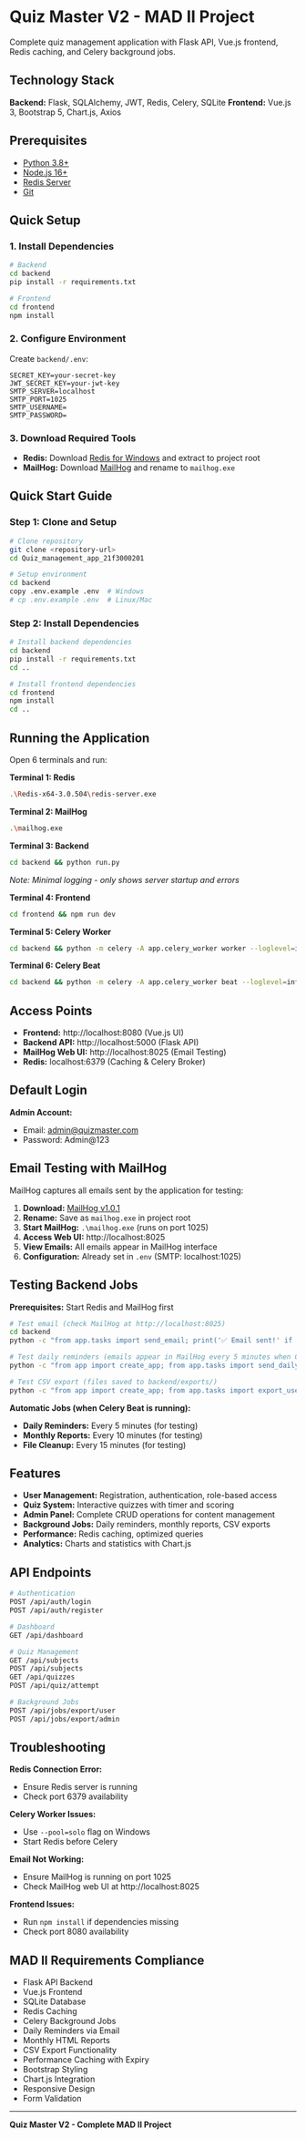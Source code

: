 # Quiz Master V2 - MAD II Project

Complete quiz management application with Flask API, Vue.js frontend, Redis caching, and Celery background jobs.

## Technology Stack

**Backend:** Flask, SQLAlchemy, JWT, Redis, Celery, SQLite
**Frontend:** Vue.js 3, Bootstrap 5, Chart.js, Axios

## Prerequisites

- [Python 3.8+](https://python.org/downloads)
- [Node.js 16+](https://nodejs.org/download)
- [Redis Server](https://github.com/microsoftarchive/redis/releases)
- [Git](https://git-scm.com/downloads)

## Quick Setup

### 1. Install Dependencies

```bash
# Backend
cd backend
pip install -r requirements.txt

# Frontend
cd frontend
npm install
```

### 2. Configure Environment

Create `backend/.env`:

```env
SECRET_KEY=your-secret-key
JWT_SECRET_KEY=your-jwt-key
SMTP_SERVER=localhost
SMTP_PORT=1025
SMTP_USERNAME=
SMTP_PASSWORD=
```

### 3. Download Required Tools

- **Redis:** Download [Redis for Windows](https://github.com/microsoftarchive/redis/releases/download/win-3.0.504/Redis-x64-3.0.504.zip) and extract to project root
- **MailHog:** Download [MailHog](https://github.com/mailhog/MailHog/releases/download/v1.0.1/MailHog_windows_amd64.exe) and rename to `mailhog.exe`

## Quick Start Guide

### Step 1: Clone and Setup

```bash
# Clone repository
git clone <repository-url>
cd Quiz_management_app_21f3000201

# Setup environment
cd backend
copy .env.example .env  # Windows
# cp .env.example .env  # Linux/Mac
```

### Step 2: Install Dependencies

```bash
# Install backend dependencies
cd backend
pip install -r requirements.txt
cd ..

# Install frontend dependencies
cd frontend
npm install
cd ..
```

## Running the Application

Open 6 terminals and run:

**Terminal 1: Redis**

```bash
.\Redis-x64-3.0.504\redis-server.exe
```

**Terminal 2: MailHog**

```bash
.\mailhog.exe
```

**Terminal 3: Backend**

```bash
cd backend && python run.py
```

_Note: Minimal logging - only shows server startup and errors_

**Terminal 4: Frontend**

```bash
cd frontend && npm run dev
```

**Terminal 5: Celery Worker**

```bash
cd backend && python -m celery -A app.celery_worker worker --loglevel=info --pool=solo
```

**Terminal 6: Celery Beat**

```bash
cd backend && python -m celery -A app.celery_worker beat --loglevel=info
```

## Access Points

- **Frontend:** http://localhost:8080 (Vue.js UI)
- **Backend API:** http://localhost:5000 (Flask API)
- **MailHog Web UI:** http://localhost:8025 (Email Testing)
- **Redis:** localhost:6379 (Caching & Celery Broker)

## Default Login

**Admin Account:**

- Email: admin@quizmaster.com
- Password: Admin@123

## Email Testing with MailHog

MailHog captures all emails sent by the application for testing:

1. **Download:** [MailHog v1.0.1](https://github.com/mailhog/MailHog/releases/download/v1.0.1/MailHog_windows_amd64.exe)
2. **Rename:** Save as `mailhog.exe` in project root
3. **Start MailHog:** `.\mailhog.exe` (runs on port 1025)
4. **Access Web UI:** http://localhost:8025
5. **View Emails:** All emails appear in MailHog interface
6. **Configuration:** Already set in `.env` (SMTP: localhost:1025)

## Testing Backend Jobs

**Prerequisites:** Start Redis and MailHog first

```bash
# Test email (check MailHog at http://localhost:8025)
cd backend
python -c "from app.tasks import send_email; print('✅ Email sent!' if send_email('test@example.com', 'Test Email', '<h1>Test successful!</h1>') else '❌ Email failed!')"

# Test daily reminders (emails appear in MailHog every 5 minutes when Celery Beat is running)
python -c "from app import create_app; from app.tasks import send_daily_reminders; app=create_app(); app.app_context().push(); print(send_daily_reminders())"

# Test CSV export (files saved to backend/exports/)
python -c "from app import create_app; from app.tasks import export_user_csv; app=create_app(); app.app_context().push(); print(export_user_csv())"
```

**Automatic Jobs (when Celery Beat is running):**

- **Daily Reminders:** Every 5 minutes (for testing)
- **Monthly Reports:** Every 10 minutes (for testing)
- **File Cleanup:** Every 15 minutes (for testing)

## Features

- **User Management:** Registration, authentication, role-based access
- **Quiz System:** Interactive quizzes with timer and scoring
- **Admin Panel:** Complete CRUD operations for content management
- **Background Jobs:** Daily reminders, monthly reports, CSV exports
- **Performance:** Redis caching, optimized queries
- **Analytics:** Charts and statistics with Chart.js

## API Endpoints

```bash
# Authentication
POST /api/auth/login
POST /api/auth/register

# Dashboard
GET /api/dashboard

# Quiz Management
GET /api/subjects
POST /api/subjects
GET /api/quizzes
POST /api/quiz/attempt

# Background Jobs
POST /api/jobs/export/user
POST /api/jobs/export/admin
```

## Troubleshooting

**Redis Connection Error:**

- Ensure Redis server is running
- Check port 6379 availability

**Celery Worker Issues:**

- Use `--pool=solo` flag on Windows
- Start Redis before Celery

**Email Not Working:**

- Ensure MailHog is running on port 1025
- Check MailHog web UI at http://localhost:8025

**Frontend Issues:**

- Run `npm install` if dependencies missing
- Check port 8080 availability

## MAD II Requirements Compliance

- Flask API Backend
- Vue.js Frontend
- SQLite Database
- Redis Caching
- Celery Background Jobs
- Daily Reminders via Email
- Monthly HTML Reports
- CSV Export Functionality
- Performance Caching with Expiry
- Bootstrap Styling
- Chart.js Integration
- Responsive Design
- Form Validation

---

**Quiz Master V2 - Complete MAD II Project**
